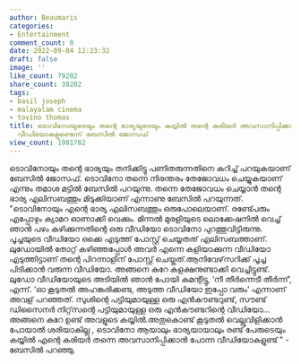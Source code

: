```yaml
---
author: Beaumaris
categories:
- Entertainment
comment_count: 0
date: 2022-09-04 12:23:32
draft: false
image: ''
like_count: 79202
share_count: 38202
tags:
- basil joseph
- malayalam cinema
- tovino thomas
title: ടൊവിനോയുടെയും തന്റെ ഭാര്യയുടെയും കയ്യില്‍ തന്റെ കരിയര്‍ അവസാനിപ്പിക്കാന്‍ പോന്ന
  വീഡിയോകളുണ്ടെന്ന് ബേസിൽ ജോസഫ്
view_count: 1981782
---
```


ടൊവിനോയും തന്റെ ഭാര്യയും തനിക്കിട്ടു പണിതരുന്നതിനെ കുറിച്ച് പറയുകയാണ് ബേസിൽ ജോസഫ്. ടൊവിനോ തന്നെ നിരന്തരം തേജോവധം ചെയ്യുകയാണ് എന്നും തമാശ മട്ടിൽ ബേസിൽ പറയുന്നു. തന്നെ തേജോവധം ചെയ്യാൻ തന്റെ ഭാര്യ എലിസബത്തും മിടുക്കിയാണ് എന്നാണു ബേസിൽ പറയുന്നത്. "ടൊവിനോയും എന്റെ ഭാര്യ എലിസബത്തും ഒരുപോലെയാണ്. രണ്ട്പേരും എപ്പോഴും ക്യാമറ ഓണാക്കി വെക്കും. മിന്നല്‍ മുരളിയുടെ ലൊക്കേഷനില്‍ വെച്ച് ഞാൻ പഴം കഴിക്കുന്നതിന്റെ ഒരു വീഡിയോ ടൊവിനോ പുറത്തുവിട്ടിരുന്നു. പൂച്ചയുടെ വീഡിയോ ഒക്കെ എടുത്ത് പോസ്റ്റ് ചെയ്യതത് എലിസബത്താണ്. ലുഡോയില്‍ തോറ്റ് കഴിഞ്ഞപ്പോള്‍ അവര്‍ എന്നെ കളിയാക്കുന്ന വീഡിയോ എടുത്തിട്ടാണ് തന്റെ പിറന്നാളിന് പോസ്റ്റ് ചെയ്തത്.ആനിവേഴ്‌സറിക്ക് പൂച്ച പിടിക്കാന്‍ വരുന്ന വീഡിയോ. അങ്ങനെ കുറേ കളക്ഷനുണ്ടാക്കി വെച്ചിട്ടുണ്ട്. ലുഡോ വീഡിയോയുടെ അടിയില്‍ ഞാൻ പോയി കമന്റിട്ടു, ‘നീ തീര്‍ന്നെടീ തീര്‍ന്ന്’, എന്ന്. ‘ഓ കൂടുതല്‍ അഹങ്കരിക്കണ്ട, അടുത്ത വീഡിയോ ഇപ്പോ വരും’ എന്നാണ് അവള് പറഞ്ഞത്. സുശിന്റെ പട്ടിയുമായുള്ള ഒരു എന്‍കൗണ്ടറുണ്ട്, സൗണ്ട് ഡിസൈനര്‍ നിറ്റ്‌സന്റെ പട്ടിയുമായുള്ള ഒരു എന്‍കൗണ്ടറിന്റെ വീഡിയോ… അങ്ങനെ കുറേ ഉണ്ട് അവളുടെ കയ്യില്‍.അതുകൊണ്ട് കൂടുതല്‍ വെല്ലുവിളിക്കാന്‍ പോയാല്‍ ശരിയാകില്ല , ടൊവിനോ ആയാലും ഭാര്യയായാലും രണ്ട് പേരുടെയും കയ്യില്‍ എന്റെ കരിയര്‍ തന്നെ അവസാനിപ്പിക്കാന്‍ പോന്ന വീഡിയോകളുണ്ട് " - ബേസിൽ പറഞ്ഞു.